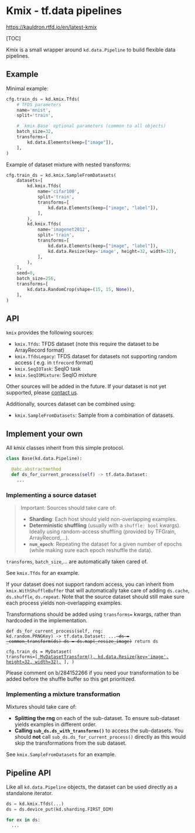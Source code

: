 # Kmix - tf.data pipelines

https://kauldron.rtfd.io/en/latest-kmix

[TOC]

Kmix is a small wrapper around `kd.data.Pipeline` to build flexible data
pipelines.

## Example

Minimal example:

```python
cfg.train_ds = kd.kmix.Tfds(
    # TFDS parameters
    name='mnist',
    split='train',

    # `kmix.Base` optional parameters (common to all objects)
    batch_size=32,
    transforms=[
        kd.data.Elements(keep=["image"]),
    ],
)
```

Example of dataset mixture with nested transforms:

```python
cfg.train_ds = kd.kmix.SampleFromDatasets(
    datasets=[
        kd.kmix.Tfds(
            name='cifar100',
            split='train',
            transforms=[
                kd.data.Elements(keep=["image", "label"]),
            ],
        ),
        kd.kmix.Tfds(
            name='imagenet2012',
            split='train',
            transforms=[
                kd.data.Elements(keep=["image", "label"]),
                kd.data.Resize(key='image', height=32, width=32),
            ],
        ),
    ],
    seed=0,
    batch_size=256,
    transforms=[
        kd.data.RandomCrop(shape=(15, 15, None)),
    ],
)
```

## API

`kmix` provides the following sources:

* `kmix.Tfds`: TFDS dataset (note this require the dataset to be ArrayRecord
  format)
* `kmix.TfdsLegacy`: TFDS dataset for datasets not supporting random access (
   e.g. in `tfrecord` format)
* `kmix.SeqIOTask`: SeqIO task
* `kmix.SeqIOMixture`: SeqIO mixture

Other sources will be added in the future. If your dataset is not yet supported,
please [contact us](https://kauldron.rtfd.io/en/latest-help#bugs-feedback).

<!--

TODO(epot): Add more source options.

-->

Additionally, sources dataset can be combined using:

* `kmix.SampleFromDatasets`: Sample from a combination of datasets.

## Implement your own

All kmix classes inherit from this simple protocol.

```python
class Base(kd.data.Pipeline):

  @abc.abstractmethod
  def ds_for_current_process(self) -> tf.data.Dataset:
    ...
```

### Implementing a source dataset

> Important: Sources should take care of:
>
> * **Sharding**: Each host should yield non-overlapping examples.
> * **Deterministic shuffling** (usually with a `shuffle: bool` kwargs). Ideally using
>   random-access shuffling (provided by TFGrain, ArrayRecord,...).
> * **`num_epoch`**: Repeating the dataset for a given number of epochs (while
  making sure each epoch reshuffle the data).

`transforms`, `batch_size`,... are automatically taken cared of.

See `kmix.Tfds` for an example.

If your dataset does not support random access, you can inherit from `kmix.WithShuffleBuffer` that will automatically take care of adding `ds.cache`,
`ds.shuffle`, `ds.repeat`. Note that the source dataset should still make sure
each process yields non-overlapping examples.

Transformations should be added using `transforms=` kwargs, rather than
hardcoded in the implementation.

<code class="lang-python"><pre>def ds_for_current_process(self, rng: kd.random.PRNGKey) -> tf.data.Dataset:
  ...<del>
  ds = _common_transform(ds)
  ds = ds.map(_resize_image)</del>
  return ds
</pre></code>

<code class="lang-python"><pre>cfg.train_ds = MyDataset(
    transforms=[<ins>
        MyDatasetTransform(),
        kd.data.Resize(key='image', height=32, width=32),</ins>
    ],
)
</pre></code>

Please comment on b/284152266 if you need your transformation to be added
before the shuffle buffer so this get prioritized.

### Implementing a mixture transformation

Mixtures should take care of:

* **Splitting the rng** on each of the sub-dataset. To ensure sub-dataset yields
  examples in different order.
* **Calling `sub_ds.ds_with_transforms()`** to access the sub-datasets. You
should **not** call `sub_ds.ds_for_current_process()` directly as this would
skip the transformations from the sub dataset.

See `kmix.SampleFromDatasets` for an example.

## Pipeline API

Like all `kd.data.Pipeline` objects, the dataset can be used directly as a
standalone iterator.

```python
ds = kd.kmix.Tfds(...)
ds = ds.device_put(kd.sharding.FIRST_DIM)

for ex in ds:
  ...
```
